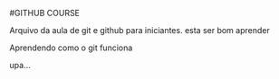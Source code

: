 #GITHUB COURSE

Arquivo da aula de git e github para iniciantes.
esta ser bom aprender

Aprendendo como o git funciona

upa...

